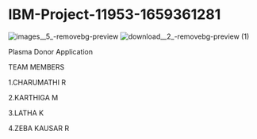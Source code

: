 # IBM-Project-11953-1659361281

![images__5_-removebg-preview](https://user-images.githubusercontent.com/113909912/200376225-786927b5-9f18-4866-8b9c-58ae4a97ec9a.png)
![download__2_-removebg-preview (1)](https://user-images.githubusercontent.com/113909912/200376245-51beadfa-ef2f-49dd-af1b-4c8a44ba2cc6.png)

Plasma Donor Application


TEAM MEMBERS

1.CHARUMATHI R

2.KARTHIGA M

3.LATHA K

4.ZEBA KAUSAR R
